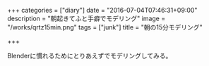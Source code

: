 +++
categories = ["diary"]
date = "2016-07-04T07:46:31+09:00"
description = "朝起きてふと手癖でモデリング"
image = "/works/qrtz15min.png"
tags = ["junk"]
title = "朝の15分モデリング"

+++

Blenderに慣れるためにとりあえずでモデリングしてみる。
